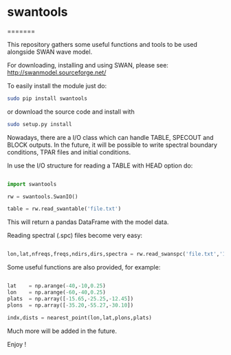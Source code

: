 # swantools
=======

This repository gathers some useful functions and tools to be used alongside SWAN wave model.

For downloading, installing  and using SWAN, please see: http://swanmodel.sourceforge.net/

To easily install the module just do:

```bash
sudo pip install swantools
```

or download the source code and install with

```bash
sudo setup.py install
```

Nowadays, there are a I/O class which can handle TABLE, SPECOUT and BLOCK outputs. In the future, it will be possible to write spectral boundary conditions, TPAR files and initial conditions.

In use the I/O structure for reading a TABLE with HEAD option do:

```python

import swantools

rw = swantools.SwanIO()

table = rw.read_swantable('file.txt')
```
This will return a pandas DataFrame with the model data.

Reading spectral (.spc) files become very easy:

```python

lon,lat,nfreqs,freqs,ndirs,dirs,spectra = rw.read_swanspc('file.txt','19990101.00000')
```

Some useful functions are also provided, for example:

```python

lat    = np.arange(-40,-10,0.25)
lon    = np.arange(-60,-40,0.25)
plats  = np.array([-15.65,-25.25,-12.45])
plons  = np.array([-35.20,-55.27,-30.10])

indx,dists = nearest_point(lon,lat,plons,plats)
```

Much more will be added in the future.

Enjoy !
